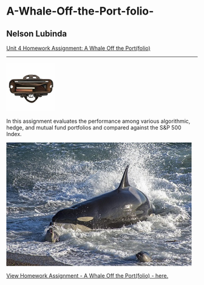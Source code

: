 # A-Whale-Off-the-Port-folio-
## Nelson Lubinda

[Unit 4 Homework Assignment: 
A Whale Off the Port(folio)](whale_analysis.ipynb)
___
![porfolio](img/portfolio.jpg)

In this assignment evaluates the performance among various algorithmic, hedge, and
mutual fund portfolios and compared against the S&P 500 Index.

![Orcas - Killer Whale](img/killer-whale-1.jpg)

[View Homework Assignment - 
A Whale Off the Port(folio) - here.](whale_analysis.ipynb)
